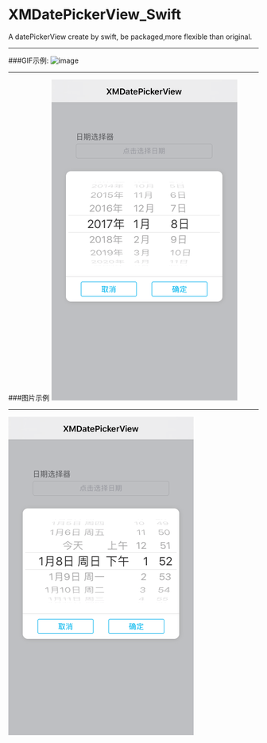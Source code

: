 # XMDatePickerView_Swift
A datePickerView create by swift, be packaged,more flexible than original.


***

###GIF示例:
![image](https://github.com/Mazy-ma/XMDatePickerView_Swift/blob/master/XMDatePickerView/XMDatePickerView/QQ20170107-134741-HD.gif)
***

###图片示例
![image](https://github.com/Mazy-ma/XMDatePickerView_Swift/blob/master/XMDatePickerView/XMDatePickerView/%E5%B1%8F%E5%B9%95%E5%BF%AB%E7%85%A7%202017-01-07%20%E4%B8%8B%E5%8D%881.51.35.png)
***
![image](https://github.com/Mazy-ma/XMDatePickerView_Swift/blob/master/XMDatePickerView/XMDatePickerView/%E5%B1%8F%E5%B9%95%E5%BF%AB%E7%85%A7%202017-01-07%20%E4%B8%8B%E5%8D%881.52.06.png)
